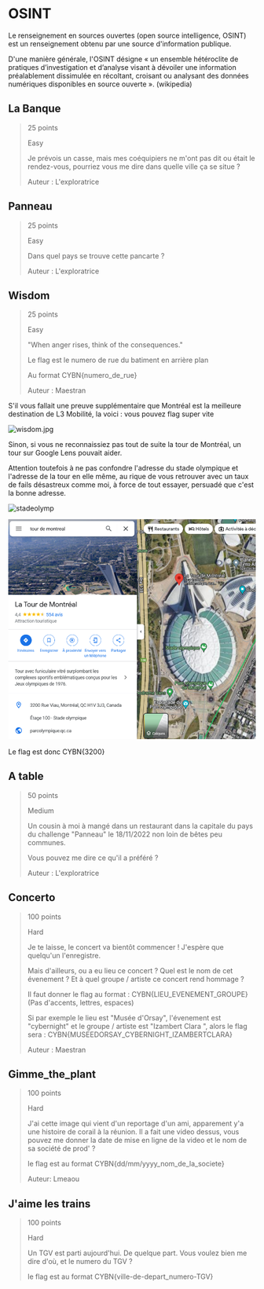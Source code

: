 # OSINT

Le renseignement en sources ouvertes (open source intelligence, OSINT) est un renseignement obtenu par une source d'information publique.

D'une manière générale, l'OSINT désigne « un ensemble hétéroclite de pratiques d’investigation et d’analyse visant à dévoiler une information préalablement dissimulée en récoltant, croisant ou analysant des données numériques disponibles en source ouverte ». (wikipedia)

## La Banque

> 25 points
>
> Easy
>
> Je prévois un casse, mais mes coéquipiers ne m'ont pas dit ou était le rendez-vous, pourriez vous me dire dans quelle ville ça se situe ?
>
> Auteur : L'exploratrice



## Panneau

> 25 points
>
> Easy
> 
> Dans quel pays se trouve cette pancarte ?
>
> Auteur : L'exploratrice




## Wisdom

> 25 points
>
> Easy
> 
> "When anger rises, think of the consequences."
>
> Le flag est le numero de rue du batiment en arrière plan
>
> Au format CYBN{numero_de_rue}
>
> Auteur : Maestran

S'il vous fallait une preuve supplémentaire que Montréal est la meilleure destination de L3 Mobilité, la voici : vous pouvez flag super vite

![wisdom.jpg](documents/wisdom.jpg)

Sinon, si vous ne reconnaissiez pas tout de suite la tour de Montréal, un tour sur Google Lens pouvait aider. 

Attention toutefois à ne pas confondre l'adresse du stade olympique et l'adresse de la tour en elle même, au rique de vous retrouver avec un taux de fails désastreux comme moi, à force de tout essayer, persuadé que c'est la bonne adresse. 

![stadeolymp](images/stadeolymp.)

![tourmontreal](images/tourmontreal.png)

Le flag est donc CYBN{3200}


## A table

> 50 points
>
> Medium
> 
> Un cousin à moi à mangé dans un restaurant dans la capitale du pays du challenge "Panneau" le 18/11/2022 non loin de bêtes peu communes.
>
> Vous pouvez me dire ce qu'il a préféré ?
>
> Auteur : L'exploratrice




## Concerto

> 100 points
>
> Hard
> 
> Je te laisse, le concert va bientôt commencer ! J'espère que quelqu'un l'enregistre.
>
> Mais d'ailleurs, ou a eu lieu ce concert ? Quel est le nom de cet évenement ? Et à quel groupe / artiste ce concert rend hommage ?
>
> Il faut donner le flag au format : CYBN{LIEU_EVENEMENT_GROUPE} (Pas d'accents, lettres, espaces)
>
> Si par exemple le lieu est "Musée d'Orsay", l'évenement est "cybernight" et le groupe / artiste est "Izambert Clara ", alors le flag sera : CYBN{MUSEEDORSAY_CYBERNIGHT_IZAMBERTCLARA}
>
> Auteur : Maestran




## Gimme_the_plant

> 100 points
>
> Hard
> 
> J'ai cette image qui vient d'un reportage d'un ami, apparement y'a une histoire de corail à la réunion. Il a fait une video dessus, vous pouvez me donner la date de mise en ligne de la video et le nom de sa société de prod' ?
>
> le flag est au format CYBN{dd/mm/yyyy_nom_de_la_societe}
>
> Auteur: Lmeaou





## J'aime les trains

> 100 points
>
> Hard
> 
> Un TGV est parti aujourd'hui. De quelque part. Vous voulez bien me dire d'où, et le numero du TGV ?
>
> le flag est au format CYBN{ville-de-depart_numero-TGV}




